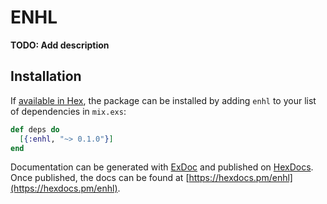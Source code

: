# ENHL

**TODO: Add description**

## Installation

If [available in Hex](https://hex.pm/docs/publish), the package can be installed
by adding `enhl` to your list of dependencies in `mix.exs`:

```elixir
def deps do
  [{:enhl, "~> 0.1.0"}]
end
```

Documentation can be generated with [ExDoc](https://github.com/elixir-lang/ex_doc)
and published on [HexDocs](https://hexdocs.pm). Once published, the docs can
be found at [https://hexdocs.pm/enhl](https://hexdocs.pm/enhl).

